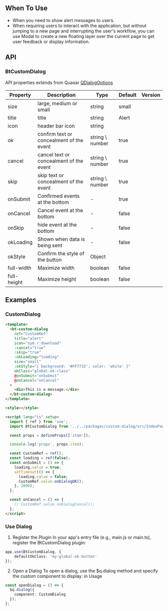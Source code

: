 ## When To Use

- When you need to show alert messages to users.
- When requiring users to interact with the application, but without jumping to a new page and interrupting the user's workflow, you can use Modal to create a new floating layer over the current page to get user feedback or display information.

## API

### BtCustomDialog

API properties extends from Quasar [QDialogOptions](http://www.quasarchs.com/vue-components/dialog)

| Property | Description | Type | Default | Version |
| --- | --- | --- | --- | --- |
| size | large, medium or small | string | small |  |
| title | title | string | Alert |  |
| icon | header bar icon | string |  |  |
| ok | confirm text or concealment of the event | string \ number | true |  |
| cancel | cancel text or concealment of the event | string \ number | true |  |
| skip | skip text or concealment of the event | string \ number | true |  |
| onSubmit | Confirmed events at the bottom | - | true |  |
| onCancel | Cancel event at the bottom | - | false |  |
| onSkip | hide event at the bottom | - | false |  |
| okLoading | Shown when data is being sent | - | false |  |
| okStyle | Confirm the style of the button | Object |  |  |
| full-width | Maximize width | boolean | false |  |
| full-height | Maximize height | boolean | false |  |

## Examples

### CustomDialog

```html
<template>
  <bt-custom-dialog
    ref="CustomRef"
    title="alert"
    icon="sym_r_download"
    :cancel="true"
    :skip="true"
    :okLoading="loading"
    size="small"
    :okStyle="{ background: '#FF7733', color: 'white' }"
    okClass="global-ok-class"
    @onSubmit="onSubmit"
    @onCancel="onCancel"
  >
    <div>This is a message.</div>
  </bt-custom-dialog>
</template>

<style></style>

<script lang="ts" setup>
  import { ref } from 'vue';
  import BtCustomDialog from '../../packages/custom-dialog/src/IndexPage.vue';

  const props = defineProps(['item']);

  console.log('props', props.item);

  const CustomRef = ref();
  const loading = ref(false);
  const onSubmit = () => {
    loading.value = true;
    setTimeout(() => {
      loading.value = false;
      CustomRef.value.onDialogOK();
    }, 2000);
  };

  const onCancel = () => {
    // CustomRef.value.onDialogCancel();
  };
</script>
```

### Use Dialog

1. Register the Plugin
   In your app's entry file (e.g., main.js or main.ts), register the BtCustomDialog plugin:
```ts
app.use(BtCustomDialog, {
    defaultOkClass: 'my-global-ok-button'
});
```

2. Open a Dialog
   To open a dialog, use the $q.dialog method and specify the custom component to display:
in Usage
```ts
const openDialog = () => {
  $q.dialog({
    component: CustomDialog
  });
};
```
